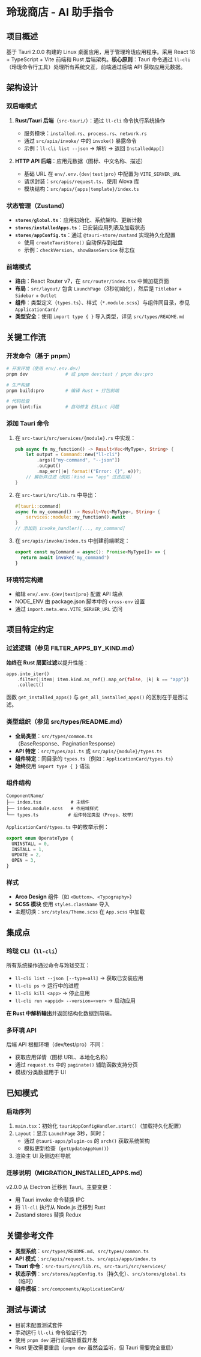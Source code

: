 # 玲珑商店 - AI 助手指令

## 项目概述
基于 Tauri 2.0.0 构建的 Linux 桌面应用，用于管理玲珑应用程序。采用 React 18 + TypeScript + Vite 前端和 Rust 后端架构。**核心原则**：Tauri 命令通过 `ll-cli`（玲珑命令行工具）处理所有系统交互，前端通过后端 API 获取应用元数据。

## 架构设计

### 双后端模式
1. **Rust/Tauri 后端**（`src-tauri/`）：通过 `ll-cli` 命令执行系统操作
   - 服务模块：`installed.rs`、`process.rs`、`network.rs`
   - 通过 `src/apis/invoke/` 中的 `invoke()` 暴露命令
   - 示例：`ll-cli list --json` → 解析 → 返回 `InstalledApp[]`

2. **HTTP API 后端**：应用元数据（图标、中文名称、描述）
   - 基础 URL 在 `env/.env.{dev|test|pro}` 中配置为 `VITE_SERVER_URL`
   - 请求封装：`src/apis/request.ts`，使用 Alova 库
   - 模块结构：`src/apis/{apps|template}/index.ts`

### 状态管理（Zustand）
- **`stores/global.ts`**：应用初始化、系统架构、更新计数
- **`stores/installedApps.ts`**：已安装应用列表及加载状态
- **`stores/appConfig.ts`**：通过 `@tauri-store/zustand` 实现持久化配置
  - 使用 `createTauriStore()` 自动保存到磁盘
  - 示例：`checkVersion`、`showBaseService` 标志位

### 前端模式
- **路由**：React Router v7，在 `src/router/index.tsx` 中懒加载页面
- **布局**：`src/layout/` 包含 `LaunchPage`（3秒初始化），然后是 `Titlebar` + `Sidebar` + `Outlet`
- **组件**：类型定义（`types.ts`）、样式（`*.module.scss`）与组件同目录，参见 `ApplicationCard/`
- **类型安全**：使用 `import type { }` 导入类型，详见 `src/types/README.md`

## 关键工作流

### 开发命令（基于 pnpm）
```bash
# 开发环境（使用 env/.env.dev）
pnpm dev              # 或 pnpm dev:test / pnpm dev:pro

# 生产构建
pnpm build:pro        # 编译 Rust + 打包前端

# 代码检查
pnpm lint:fix         # 自动修复 ESLint 问题
```

### 添加 Tauri 命令
1. 在 `src-tauri/src/services/{module}.rs` 中实现：
   ```rust
   pub async fn my_function() -> Result<Vec<MyType>, String> {
       let output = Command::new("ll-cli")
           .args(["my-command", "--json"])
           .output()
           .map_err(|e| format!("Error: {}", e))?;
       // 解析并过滤（例如：kind == "app" 过滤应用）
   }
   ```

2. 在 `src-tauri/src/lib.rs` 中导出：
   ```rust
   #[tauri::command]
   async fn my_command() -> Result<Vec<MyType>, String> {
       services::module::my_function().await
   }
   // 添加到 invoke_handler![..., my_command]
   ```

3. 在 `src/apis/invoke/index.ts` 中创建前端绑定：
   ```typescript
   export const myCommand = async(): Promise<MyType[]> => {
     return await invoke('my_command')
   }
   ```

### 环境特定构建
- 编辑 `env/.env.{dev|test|pro}` 配置 API 端点
- NODE_ENV 由 package.json 脚本中的 `cross-env` 设置
- 通过 `import.meta.env.VITE_SERVER_URL` 访问

## 项目特定约定

### 过滤逻辑（参见 FILTER_APPS_BY_KIND.md）
**始终在 Rust 层面过滤**以提升性能：
```rust
apps.into_iter()
    .filter(|item| item.kind.as_ref().map_or(false, |k| k == "app"))
    .collect()
```
函数 `get_installed_apps()` 与 `get_all_installed_apps()` 的区别在于是否过滤。

### 类型组织（参见 src/types/README.md）
- **全局类型**：`src/types/common.ts`（BaseResponse、PaginationResponse）
- **API 特定**：`src/types/api.ts` 或 `src/apis/{module}/types.ts`
- **组件特定**：同目录的 `types.ts`（例如：`ApplicationCard/types.ts`）
- **始终**使用 `import type { }` 语法

### 组件结构
```
ComponentName/
├── index.tsx           # 主组件
├── index.module.scss   # 作用域样式
└── types.ts           # 组件特定类型（Props、枚举）
```
`ApplicationCard/types.ts` 中的枚举示例：
```typescript
export enum OperateType {
  UNINSTALL = 0,
  INSTALL = 1,
  UPDATE = 2,
  OPEN = 3,
}
```

### 样式
- **Arco Design** 组件（如 `<Button>`、`<Typography>`）
- **SCSS 模块** 使用 `styles.className` 导入
- 主题切换：`src/styles/Theme.scss` 在 `App.scss` 中加载

## 集成点

### 玲珑 CLI（`ll-cli`）
所有系统操作通过命令与玲珑交互：
- `ll-cli list --json [--type=all]` → 获取已安装应用
- `ll-cli ps` → 运行中的进程  
- `ll-cli kill <app>` → 停止应用
- `ll-cli run <appid> --version=<ver>` → 启动应用

**在 Rust 中解析输出**并返回结构化数据到前端。

### 多环境 API
后端 API 根据环境（dev/test/pro）不同：
- 获取应用详情（图标 URL、本地化名称）
- 通过 `request.ts` 中的 `paginate()` 辅助函数支持分页
- 模板/分类数据用于 UI

## 已知模式

### 启动序列
1. `main.tsx`：初始化 `tauriAppConfigHandler.start()`（加载持久化配置）
2. `Layout`：显示 `LaunchPage` 3秒，同时：
   - 通过 `@tauri-apps/plugin-os` 的 `arch()` 获取系统架构
   - 模拟更新检查（`getUpdateAppNum()`）
3. 渲染主 UI 及侧边栏导航

### 迁移说明（MIGRATION_INSTALLED_APPS.md）
v2.0.0 从 Electron 迁移到 Tauri。主要变更：
- 用 Tauri invoke 命令替换 IPC
- 将 `ll-cli` 执行从 Node.js 迁移到 Rust
- Zustand stores 替换 Redux

## 关键参考文件
- **类型系统**：`src/types/README.md`、`src/types/common.ts`
- **API 模式**：`src/apis/request.ts`、`src/apis/apps/index.ts`
- **Tauri 命令**：`src-tauri/src/lib.rs`、`src-tauri/src/services/`
- **状态示例**：`src/stores/appConfig.ts`（持久化）、`src/stores/global.ts`（临时）
- **组件模板**：`src/components/ApplicationCard/`

## 测试与调试
- 目前未配置测试套件
- 手动运行 `ll-cli` 命令验证行为
- 使用 `pnpm dev` 进行前端热重载开发
- Rust 更改需要重启（`pnpm dev` 虽然会监听，但 Tauri 需要完全重启）
